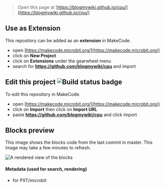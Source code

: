 
> Open this page at [https://blogmywiki.github.io/cpu/](https://blogmywiki.github.io/cpu/)

## Use as Extension

This repository can be added as an **extension** in MakeCode.

* open [https://makecode.microbit.org/](https://makecode.microbit.org/)
* click on **New Project**
* click on **Extensions** under the gearwheel menu
* search for **https://github.com/blogmywiki/cpu** and import

## Edit this project ![Build status badge](https://github.com/blogmywiki/cpu/workflows/MakeCode/badge.svg)

To edit this repository in MakeCode.

* open [https://makecode.microbit.org/](https://makecode.microbit.org/)
* click on **Import** then click on **Import URL**
* paste **https://github.com/blogmywiki/cpu** and click import

## Blocks preview

This image shows the blocks code from the last commit in master.
This image may take a few minutes to refresh.

![A rendered view of the blocks](https://github.com/blogmywiki/cpu/raw/master/.github/makecode/blocks.png)

#### Metadata (used for search, rendering)

* for PXT/microbit
<script src="https://makecode.com/gh-pages-embed.js"></script><script>makeCodeRender("{{ site.makecode.home_url }}", "{{ site.github.owner_name }}/{{ site.github.repository_name }}");</script>
